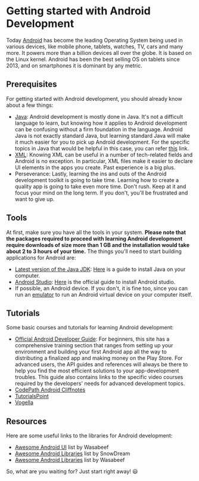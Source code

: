 # Getting started with Android Development

Today [Android](https://www.android.com/) has become the leading Operating System being used in various devices, like mobile phone, tablets, watches, TV, cars and many more. It powers more than a billion devices all over the globe. It is based on the Linux kernel. Android has been the best selling OS on tablets since 2013, and on smartphones it is dominant by any metric.

## Prerequisites

For getting started with Android development, you should already know about a few things:

- [Java](https://java.com/en/): Android development is mostly done in Java. It's not a difficult language to learn, but knowing how it applies to Android development can be confusing without a firm foundation in the language. Android Java is not exactly standard Java, but learning standard Java will make it much easier for you to pick up Android development. For the specific topics in Java that would be helpful in this case, you can refer [this](http://www.bigknol.com/2016/01/10-prerequisites-for-learning-android.html) link.
- [XML](http://www.w3schools.com/xml/): Knowing XML can be useful in a number of tech-related fields and Android is no exception. In particular, XML files make it easier to declare UI elements in the apps you create. Past experience is a big plus.
- Perseverance: Lastly, learning the ins and outs of the Android development toolkit is going to take time. Learning how to create a quality app is going to take even more time. Don't rush. Keep at it and focus your mind on the long term. If you don't, you'll be frustrated and want to give up.

## Tools

At first, make sure you have all the tools in your system. **Please note that the packages required to proceed with learning Android development require downloads of size more than 1 GB and the installation would take about 2 to 3 hours of your time.** The things you'll need to start building applications for Android are:

- [Latest version of the Java JDK](http://www.oracle.com/technetwork/java/javase/downloads/index.html): [Here](https://github.com/FreeCodeCamp/FreeCodeCamp/wiki/Java-Introduction) is a guide to install Java on your computer.
- [Android Studio](http://developer.android.com/sdk/index.html): [Here](http://developer.android.com/sdk/installing/index.html) is the official guide to install Android studio.
- If possible, an Android device. If you don't, it is fine too, since you can run an [emulator](http://developer.android.com/tools/devices/emulator.html) to run an Android virtual device on your computer itself.

## Tutorials

Some basic courses and tutorials for learning Android development:

- [Official Android Developer Guide](http://developer.android.com/training/index.html): For beginners, this site has a comprehensive training section that ranges from setting up your environment and building your first Android app all the way to distributing a finalized app and making money on the Play Store. For advanced users, the API guides and references will always be there to help you find the most efficient solutions to your app-development troubles. This guide also contains links to the specific video courses required by the developers' needs for advanced development topics.
- [CodePath Android Cliffnotes](https://guides.codepath.com/android)
- [TutorialsPoint](http://www.tutorialspoint.com/android/)
- [Vogella](http://www.vogella.com/tutorials/android.html)

## Resources

Here are some useful links to the libraries for Android development:

- [Awesome Android UI](https://github.com/wasabeef/awesome-android-ui) list by Wasabeef
- [Awesome Android Libraries](https://github.com/snowdream/awesome-android) list by SnowDream
- [Awesome Android Libraries](https://github.com/wasabeef/awesome-android-libraries) list by Wasabeef

So, what are you waiting for? Just start right away! :smiley:
